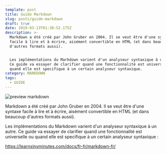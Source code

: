 ```yaml
---
template: post
title: Guide Markdown
slug: posts/guide-markdown
draft: true
date: 2019-03-13T01:38:52.175Z
description: >-
  Markdown a été créé par John Gruber en 2004. Il se veut être d'une syntaxe
  facile à lire et à écrire, aisément convertible en HTML (et dans beaucoup
  d'autres formats aussi).


  Les implémentations du Markdown varient d'un analyseur syntaxique à un autre.
  Ce guide va essayer de clarifier quand une fonctionnalité est universelle ou
  quand elle est specifique à un certain analyseur syntaxique.
category: MARKDOWN
tags:
  - GUIDE
---
```

![preview markdown](/media/28495106-30b3b15e-6f09-11e7-8eb6-ca4ca001ab15.png "preview markdown")

Markdown a été créé par John Gruber en 2004. Il se veut être d'une syntaxe facile à lire et à écrire, aisément convertible en HTML (et dans beaucoup d'autres formats aussi).

Les implémentations du Markdown varient d'un analyseur syntaxique à un autre. Ce guide va essayer de clarifier quand une fonctionnalité est universelle ou quand elle est specifique à un certain analyseur syntaxique :

<https://learnxinyminutes.com/docs/fr-fr/markdown-fr/>
